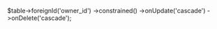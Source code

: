 $table->foreignId('owner_id')
    ->constrained()
    ->onUpdate('cascade')
    ->onDelete('cascade');